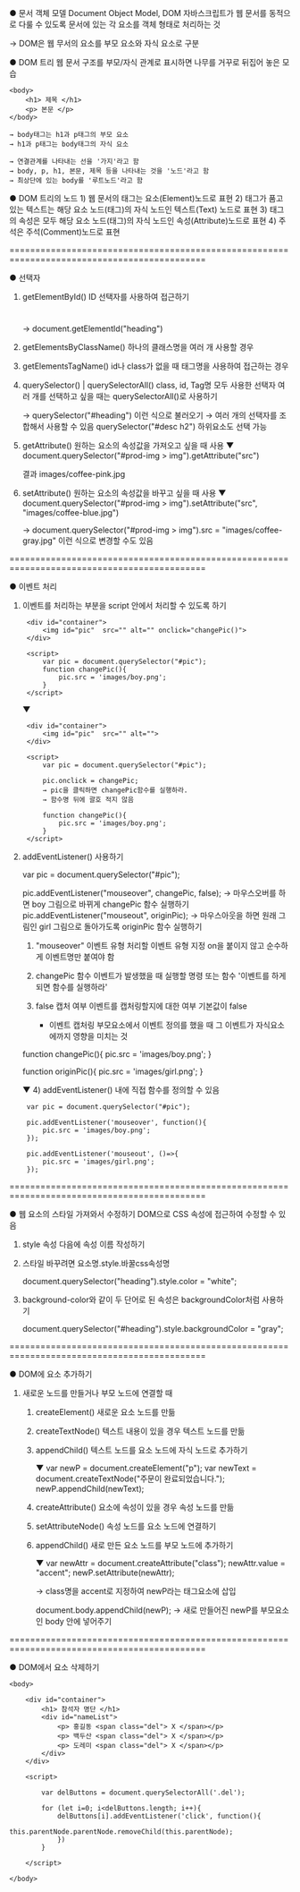 ● 문서 객체 모델 Document Object Model, DOM
자바스크립트가 웹 문서를 동적으로 다룰 수 있도록 문서에 있는 각 요소를 객체 형태로 처리하는 것

→ DOM은 웹 무서의 요소를 부모 요소와 자식 요소로 구분

● DOM 트리
웹 문서 구조를 부모/자식 관계로 표시하면 나무를 거꾸로 뒤집어 놓은 모습

    <body>
        <h1> 제목 </h1>
        <p> 본문 </p>
    </body>

    → body태그는 h1과 p태그의 부모 요소
    → h1과 p태그는 body태그의 자식 요소

    → 연결관계를 나타내는 선을 '가지'라고 함
    → body, p, h1, 본문, 제목 등을 나타내는 것을 '노드'라고 함
    → 최상단에 있는 body를 '루트노드'라고 함

● DOM 트리의 노드
    1) 웹 문서의 태그는 요소(Element)노드로 표현
    2) 태그가 품고 있는 텍스트는 해당 요소 노드(태그)의 자식 노드인 텍스트(Text) 노드로 표현
    3) 태그의 속성은 모두 해당 요소 노드(태그)의 자식 노드인 속성(Attribute)노드로 표현
    4) 주석은 주석(Comment)노드로 표현

============================================================================================

● 선택자

1. getElementById()
    ID 선택자를 사용하여 접근하기

    <body>
        <div>
            <h1 id="heading"></h1>
            <div id="prod-img"></div>
        </div>
    </body>

    → document.getElementId("heading")

2. getElementsByClassName()
    하나의 클래스명을 여러 개 사용할 경우

3. getElementsTagName()
    id나 class가 없을 때 태그명을 사용하여 접근하는 경우

4. querySelector() | querySelectorAll()
    class, id, Tag명 모두 사용한 선택자
    여러 개를 선택하고 싶을 때는 querySelectorAll()로 사용하기

    → querySelector("#heading") 이런 식으로 불러오기
    → 여러 개의 선택자를 조합해서 사용할 수 있음
        querySelector("#desc h2") 
        하위요소도 선택 가능

5. getAttribute()
    원하는 요소의 속성값을 가져오고 싶을 때 사용
    ▼
    document.querySelector("#prod-img > img").getAttribute("src")
        
    결과
    images/coffee-pink.jpg
    
6. setAttribute()
    원하는 요소의 속성값을 바꾸고 싶을 때 사용
    ▼
    document.querySelector("#prod-img > img").setAttribute("src", "images/coffee-blue.jpg")

    → document.querySelector("#prod-img > img").src = "images/coffee-gray.jpg"
        이런 식으로 변경할 수도 있음

============================================================================================

● 이벤트 처리

1. 이벤트를 처리하는 부분을 script 안에서 처리할 수 있도록 하기
    <body>

        <div id="container">
            <img id="pic"  src="" alt="" onclick="changePic()">
        </div>

        <script>
            var pic = document.querySelector("#pic");
            function changePic(){
                pic.src = 'images/boy.png';
            }
        </script>
        
    </body>

    ▼

    <body>

        <div id="container">
            <img id="pic"  src="" alt="">
        </div>

        <script>
            var pic = document.querySelector("#pic");

            pic.onclick = changePic;
            → pic을 클릭하면 changePic함수를 실행하라.
            → 함수명 뒤에 괄호 적지 않음

            function changePic(){
                pic.src = 'images/boy.png';
            }
        </script>
        
    </body>

2. addEventListener() 사용하기

    var pic = document.querySelector("#pic");

    pic.addEventListener("mouseover", changePic, false);
    → 마우스오버를 하면 boy 그림으로 바뀌게 changePic 함수 실행하기
    pic.addEventListener("mouseout", originPic);
    → 마우스아웃을 하면 원래 그림인 girl 그림으로 돌아가도록 originPic 함수 실행하기

    1) "mouseover" 이벤트 유형
        처리할 이벤트 유형 지정
        on을 붙이지 않고 순수하게 이벤트명만 붙여야 함

    2) changePic 함수 
        이벤트가 발생했을 때 실행할 명령 또는 함수
        '이벤트를 하게 되면 함수를 실행하라'
    
    3) false 캡처 여부
        이벤트를 캡처링할지에 대한 여부
        기본값이 false
        
        * 이벤트 캡처링
        부모요소에서 이벤트 정의를 했을 때 그 이벤트가 자식요소에까지 영향을 미치는 것

    function changePic(){
        pic.src = 'images/boy.png';
    }

    function originPic(){
        pic.src = 'images/girl.png';
    }

    ▼
    4) addEventListener() 내에 직접 함수를 정의할 수 있음

        var pic = document.querySelector("#pic");

        pic.addEventListener('mouseover', function(){
            pic.src = 'images/boy.png';
        });

        pic.addEventListener('mouseout', ()=>{
            pic.src = 'images/girl.png';
        });

============================================================================================

● 웹 요소의 스타일 가져와서 수정하기
DOM으로 CSS 속성에 접근하여 수정할 수 있음

1. style 속성 다음에 속성 이름 작성하기
2. 스타일 바꾸려면 요소명.style.바꿀css속성명

    document.querySelector("heading").style.color = "white";

3. background-color와 같이 두 단어로 된 속성은 backgroundColor처럼 사용하기

    document.querySelector("#heading").style.backgroundColor = "gray";

============================================================================================

● DOM에 요소 추가하기

1. 새로운 노드를 만들거나 부모 노드에 연결할 때

    1) createElement()
        새로운 요소 노드를 만듦
    
    2) createTextNode()
        텍스트 내용이 있을 경우 텍스트 노드를 만듦
    
    3) appendChild()
        텍스트 노드를 요소 노드에 자식 노드로 추가하기

        ▼
        var newP = document.createElement("p");
        var newText = document.createTextNode("주문이 완료되었습니다.");
        newP.appendChild(newText);

    4) createAttribute()
        요소에 속성이 있을 경우 속성 노드를 만듦

    5) setAttributeNode()
        속성 노드를 요소 노드에 연결하기

    6) appendChild()
        새로 만든 요소 노드를 부모 노드에 추가하기

        ▼
        var newAttr = document.createAttribute("class");
        newAttr.value = "accent";
        newP.setAttribute(newAttr);

        → class명을 accent로 지정하여 newP라는 태그요소에 삽입

        document.body.appendChild(newP);
        → 새로 만들어진 newP를 부모요소인 body 안에 넣어주기

============================================================================================

● DOM에서 요소 삭제하기

    <body>

        <div id="container">
            <h1> 참석자 명단 </h1>
            <div id="nameList">
                <p> 홍길동 <span class="del"> X </span></p>
                <p> 백두산 <span class="del"> X </span></p>
                <p> 도레미 <span class="del"> X </span></p>
            </div>
        </div>

        <script>
            
            var delButtons = document.querySelectorAll('.del');

            for (let i=0; i<delButtons.length; i++){
                delButtons[i].addEventListener('click', function(){
                    this.parentNode.parentNode.removeChild(this.parentNode);
                })
            }
            
        </script>

    </body>
